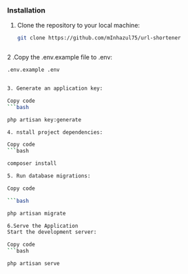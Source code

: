 

### Installation

1. Clone the repository to your local machine:

   ```bash
   git clone https://github.com/mInhazul75/url-shortener



2 .Copy the .env.example file to .env:

   ```bash
 .env.example .env


3. Generate an application key:

Copy code
   ```bash

php artisan key:generate

4. nstall project dependencies:

Copy code
   ```bash

composer install

5. Run database migrations:

Copy code

   ```bash

php artisan migrate

6.Serve the Application
Start the development server:

Copy code
   ```bash

php artisan serve

